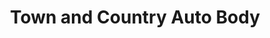 ---
title: "Town and Country Auto Body"
url: /east-windsor/town-and-country-auto-body/
shop: Autowerkstatt
---